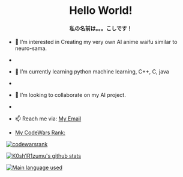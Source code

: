 <h1 align="center"> Hello World!</h1>
<h4 align="center"> 私の名前は。。。こしです！</h4>

- 👀 I’m interested in Creating my very own AI anime waifu similar to neuro-sama.
- 
- 🌱 I’m currently learning python machine learning, C++, C, java
- 
- 💞️ I’m looking to collaborate on my AI project.
- 
- 📫 Reach me via: <a href="johnbenedictmonares@gmail.com">My Email<a href>
 
- My CodeWars Rank:
 <img src="https://www.codewars.com/users/K0sh1R1zumu/badges/large" alt="codewarsrank" /> 

 ![K0sh1R1zumu's github stats](https://github-readme-stats.vercel.app/api?username=K0sh1R1zumu&hide_title=false&hide_border=true&show_icons=true&include_all_commits=true&line_height=21&theme=dracula)
 
 ![ Main language used ](https://github-readme-stats.vercel.app/api/top-langs/?username=K0sh1R1zumu&hide_title=false&hide_border=true&layout=compact&theme=dracula)
 


<!---
K0sh1R1zumu/K0sh1R1zumu is a ✨ special ✨ repository because its `README.md` (this file) appears on your GitHub profile.
You can click the Preview link to take a look at your changes.
--->

